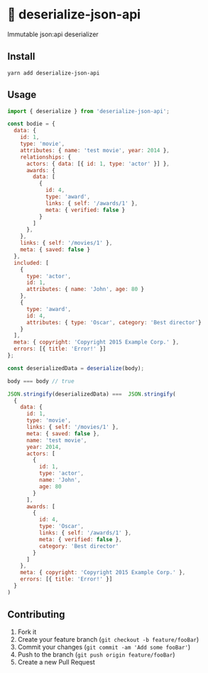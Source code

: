 # 🥣 deserialize-json-api
Immutable json:api deserializer

## Install

```
yarn add deserialize-json-api
```

## Usage

```js
import { deserialize } from 'deserialize-json-api';

const bodie = {
  data: {
    id: 1,
    type: 'movie',
    attributes: { name: 'test movie', year: 2014 },
    relationships: {
      actors: { data: [{ id: 1, type: 'actor' }] },
      awards: {
        data: [
          {
            id: 4,
            type: 'award',
            links: { self: '/awards/1' },
            meta: { verified: false }
          }
        ]
      },
    },
    links: { self: '/movies/1' },
    meta: { saved: false }
  },
  included: [
    {
      type: 'actor',
      id: 1,
      attributes: { name: 'John', age: 80 }
    },
    {
      type: 'award',
      id: 4,
      attributes: { type: 'Oscar', category: 'Best director'}
    }
  ],
  meta: { copyright: 'Copyright 2015 Example Corp.' },
  errors: [{ title: 'Error!' }]
};

const deserializedData = deserialize(body);

body === body // true

JSON.stringify(deserializedData) ===  JSON.stringify(
  {
    data: {
      id: 1,
      type: 'movie',
      links: { self: '/movies/1' },
      meta: { saved: false },
      name: 'test movie',
      year: 2014,
      actors: [
        {
          id: 1,
          type: 'actor',
          name: 'John',
          age: 80
        }
      ],
      awards: [
        {
          id: 4,
          type: 'Oscar',
          links: { self: '/awards/1' },
          meta: { verified: false },
          category: 'Best director'
        }
      ]
    },
    meta: { copyright: 'Copyright 2015 Example Corp.' },
    errors: [{ title: 'Error!' }]
  }
)
```

## Contributing

1. Fork it
2. Create your feature branch (`git checkout -b feature/fooBar`)
3. Commit your changes (`git commit -am 'Add some fooBar'`)
4. Push to the branch (`git push origin feature/fooBar`)
5. Create a new Pull Request
